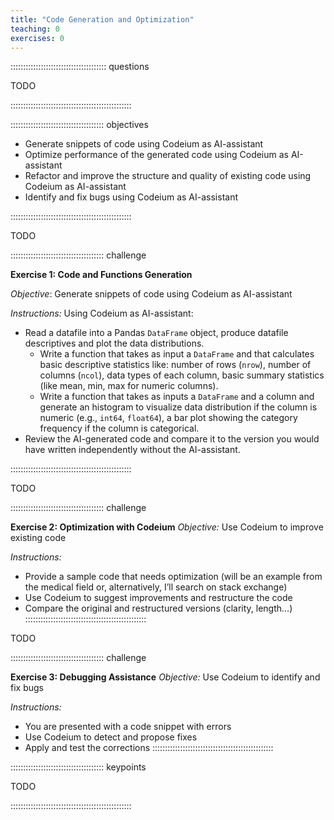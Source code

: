 ```yaml
---
title: "Code Generation and Optimization"
teaching: 0
exercises: 0
---
```


:::::::::::::::::::::::::::::::::::::: questions 

TODO

::::::::::::::::::::::::::::::::::::::::::::::::

::::::::::::::::::::::::::::::::::::: objectives

- Generate snippets of code using Codeium as AI-assistant
- Optimize performance of the generated code using Codeium as AI-assistant
- Refactor and improve the structure and quality of existing code using Codeium as AI-assistant
- Identify and fix bugs using Codeium as AI-assistant

::::::::::::::::::::::::::::::::::::::::::::::::

TODO

::::::::::::::::::::::::::::::::::::: challenge

**Exercise 1: Code and Functions Generation**

*Objective*: Generate snippets of code using Codeium as AI-assistant

*Instructions:*
Using Codeium as AI-assistant:
- Read a datafile into a Pandas `DataFrame` object, produce datafile descriptives and plot the data distributions.
    - Write a function that takes as input a `DataFrame` and that calculates basic descriptive statistics like: number of rows (`nrow`), number of columns (`ncol`), data types of each column, basic summary statistics (like mean, min, max for numeric columns).
    - Write a function that takes as inputs a `DataFrame` and a column and generate an histogram to visualize data distribution if the column is numeric (e.g., `int64`, `float64`), a bar plot showing the category frequency if the column is categorical. 
- Review the AI-generated code and compare it to the version you would have written independently without the AI-assistant.

::::::::::::::::::::::::::::::::::::::::::::::::

TODO

::::::::::::::::::::::::::::::::::::: challenge

**Exercise 2: Optimization with Codeium**
*Objective:* Use Codeium to improve existing code

*Instructions:*
- Provide a sample code that needs optimization (will be an example from the medical field or, alternatively, I’ll search on stack exchange)
- Use Codeium to suggest improvements and restructure the code
- Compare the original and restructured versions (clarity, length…)
::::::::::::::::::::::::::::::::::::::::::::::::

TODO

::::::::::::::::::::::::::::::::::::: challenge

**Exercise 3: Debugging Assistance**
*Objective:* Use Codeium to identify and fix bugs

*Instructions:* 
- You are presented with a code snippet with errors
- Use Codeium to detect and propose fixes
- Apply and test the corrections
::::::::::::::::::::::::::::::::::::::::::::::::

::::::::::::::::::::::::::::::::::::: keypoints 

TODO

::::::::::::::::::::::::::::::::::::::::::::::::
